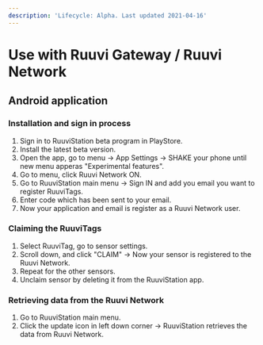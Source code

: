 ```yaml
---
description: 'Lifecycle: Alpha. Last updated 2021-04-16'
---
```


# Use with Ruuvi Gateway / Ruuvi Network

## Android application

### Installation and sign in process

1. Sign in to RuuviStation beta program in PlayStore.
2. Install the latest beta version.
3. Open the app, go to menu -&gt; App Settings -&gt; SHAKE your phone until new menu apperas "Experimental features".
4. Go to menu, click Ruuvi Network ON.
5. Go to RuuviStation main menu -&gt; Sign IN and add you email you want to register RuuviTags.
6. Enter code which has been sent to your email.
7. Now your application and email is register as a Ruuvi Network user.

### Claiming the RuuviTags

1. Select RuuviTag, go to sensor settings.
2. Scroll down, and click "CLAIM" -&gt; Now your sensor is registered to the Ruuvi Network.
3. Repeat for the other sensors.
4. Unclaim sensor by deleting it from the RuuviStation app.

### Retrieving data from the Ruuvi Network 

1. Go to RuuviStation main menu.
2. Click the update icon in left down corner -&gt; RuuviStation retrieves the data from Ruuvi Network.

